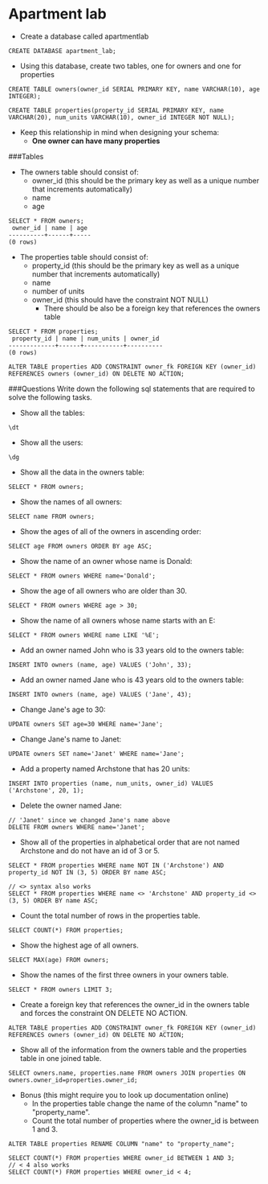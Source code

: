 # Apartment lab

- Create a database called apartmentlab

```
CREATE DATABASE apartment_lab;
```
- Using this database, create two tables, one for owners and one for properties

```
CREATE TABLE owners(owner_id SERIAL PRIMARY KEY, name VARCHAR(10), age INTEGER);

CREATE TABLE properties(property_id SERIAL PRIMARY KEY, name VARCHAR(20), num_units VARCHAR(10), owner_id INTEGER NOT NULL);
```
- Keep this relationship in mind when designing your schema:
  + **One owner can have many properties**

###Tables

- The owners table should consist of: 
  + owner_id (this should be the primary key as well as a unique number that increments automatically)
  + name
  + age
  
```
SELECT * FROM owners;
 owner_id | name | age 
----------+------+-----
(0 rows)
```
- The properties table should consist of:
  + property_id (this should be the primary key as well as a unique number that increments automatically)
  + name
  + number of units
  + owner_id (this should have the constraint NOT NULL)
    + There should be also be a foreign key that references the owners table
  
```
SELECT * FROM properties;
 property_id | name | num_units | owner_id 
-------------+------+-----------+----------
(0 rows)

ALTER TABLE properties ADD CONSTRAINT owner_fk FOREIGN KEY (owner_id) REFERENCES owners (owner_id) ON DELETE NO ACTION;
```

###Questions
Write down the following sql statements that are required to solve the following tasks.
   
- Show all the tables: 

```
\dt
```
- Show all the users: 

```
\dg
```
- Show all the data in the owners table: 

```
SELECT * FROM owners;
```
- Show the names of all owners:

```
SELECT name FROM owners;
```
- Show the ages of all of the owners in ascending order:

```
SELECT age FROM owners ORDER BY age ASC;
```
- Show the name of an owner whose name is Donald:

```
SELECT * FROM owners WHERE name='Donald';
``` 
- Show the age of all owners who are older than 30. 

```
SELECT * FROM owners WHERE age > 30;
```
- Show the name of all owners whose name starts with an E:

```
SELECT * FROM owners WHERE name LIKE '%E'; 
``` 
- Add an owner named John who is 33 years old to the owners table:

```
INSERT INTO owners (name, age) VALUES ('John', 33);
```
- Add an owner named Jane who is 43 years old to the owners table:

```
INSERT INTO owners (name, age) VALUES ('Jane', 43);
```
- Change Jane's age to 30:

```
UPDATE owners SET age=30 WHERE name='Jane';
``` 
- Change Jane's name to Janet:

```
UPDATE owners SET name='Janet' WHERE name='Jane';
``` 
- Add a property named Archstone that has 20 units:

```
INSERT INTO properties (name, num_units, owner_id) VALUES ('Archstone', 20, 1);
``` 
- Delete the owner named Jane:

```
// 'Janet' since we changed Jane's name above
DELETE FROM owners WHERE name='Janet';
```
- Show all of the properties in alphabetical order that are not named Archstone and do not have an id of 3 or 5.

```
SELECT * FROM properties WHERE name NOT IN ('Archstone') AND property_id NOT IN (3, 5) ORDER BY name ASC;

// <> syntax also works
SELECT * FROM properties WHERE name <> 'Archstone' AND property_id <> (3, 5) ORDER BY name ASC;
``` 
- Count the total number of rows in the properties table.

```
SELECT COUNT(*) FROM properties;
```
- Show the highest age of all owners.

```
SELECT MAX(age) FROM owners;
```
- Show the names of the first three owners in your owners table.

```
SELECT * FROM owners LIMIT 3;
```
- Create a foreign key that references the owner_id in the owners table and forces the constraint ON DELETE NO ACTION. 

```
ALTER TABLE properties ADD CONSTRAINT owner_fk FOREIGN KEY (owner_id) REFERENCES owners (owner_id) ON DELETE NO ACTION;
```
- Show all of the information from the owners table and the properties table in one joined table.

```
SELECT owners.name, properties.name FROM owners JOIN properties ON owners.owner_id=properties.owner_id;
``` 
- Bonus (this might require you to look up documentation online)
  + In the properties table change the name of the column "name" to "property_name". 
  + Count the total number of properties where the owner_id is between 1 and 3.
  
```
ALTER TABLE properties RENAME COLUMN "name" to "property_name";

SELECT COUNT(*) FROM properties WHERE owner_id BETWEEN 1 AND 3;
// < 4 also works
SELECT COUNT(*) FROM properties WHERE owner_id < 4;
```
